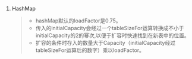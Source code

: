 1. HashMap
   >- hashMap默认的loadFactor是0.75。
   >- 传入的initialCapacity会经过一个tableSizeFor运算转换成不小于initialCapacity的2的幂次,以便于扩容时快速找到在新表中的位置。
   >- 扩容的条件时存入的数量大于Capacity（initialCapacity经过tableSizeFor运算后的数字）乘以loadFactor。
